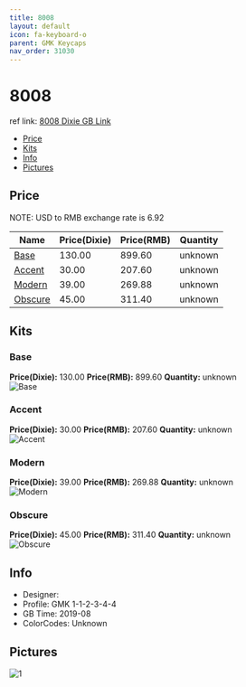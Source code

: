 ```yaml
---
title: 8008
layout: default
icon: fa-keyboard-o
parent: GMK Keycaps
nav_order: 31030
---
```


# 8008

ref link: [8008 Dixie GB Link](https://dixiemech.store/collections/gmk-8008/products/gmk-8008)

* [Price](#price)
* [Kits](#kits)
* [Info](#info)
* [Pictures](#pictures)


## Price  
NOTE: USD to RMB exchange rate is 6.92

| Name          | Price(Dixie)    |  Price(RMB) | Quantity |
| ------------- | ------------ |  ---------- | -------- |
|[Base](#base)|130.00|899.60|unknown|
|[Accent](#accent)|30.00|207.60|unknown|
|[Modern](#modern)|39.00|269.88|unknown|
|[Obscure](#obscure)|45.00|311.40|unknown|


## Kits
### Base
**Price(Dixie):** 130.00    **Price(RMB):** 899.60    **Quantity:** unknown  
<img src="{{ 'assets/images/gmk-keycaps/8008/kits_pics/base.png' | relative_url }}" alt="Base" class="image featured">

### Accent
**Price(Dixie):** 30.00    **Price(RMB):** 207.60    **Quantity:** unknown  
<img src="{{ 'assets/images/gmk-keycaps/8008/kits_pics/accent.png' | relative_url }}" alt="Accent" class="image featured">

### Modern
**Price(Dixie):** 39.00    **Price(RMB):** 269.88    **Quantity:** unknown  
<img src="{{ 'assets/images/gmk-keycaps/8008/kits_pics/modern.png' | relative_url }}" alt="Modern" class="image featured">

### Obscure
**Price(Dixie):** 45.00    **Price(RMB):** 311.40    **Quantity:** unknown  
<img src="{{ 'assets/images/gmk-keycaps/8008/kits_pics/obscure.png' | relative_url }}" alt="Obscure" class="image featured">


## Info
* Designer: 
* Profile: GMK 1-1-2-3-4-4
* GB Time: 2019-08
* ColorCodes: Unknown


## Pictures
<img src="{{ 'assets/images/gmk-keycaps/8008/rendering_pics/1.jpg' | relative_url }}" alt="1" class="image featured">
